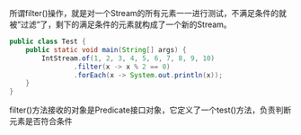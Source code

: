 所谓filter()操作，就是对一个Stream的所有元素一一进行测试，不满足条件的就被”过滤”了，剩下的满足条件的元素就构成了一个新的Stream。
```java
public class Test {
    public static void main(String[] args) {
        IntStream.of(1, 2, 3, 4, 5, 6, 7, 8, 9, 10)
                .filter(x -> x % 2 == 0)
                .forEach(x -> System.out.println(x));
    }
}
```

filter()方法接收的对象是Predicate接口对象，它定义了一个test()方法，负责判断元素是否符合条件
